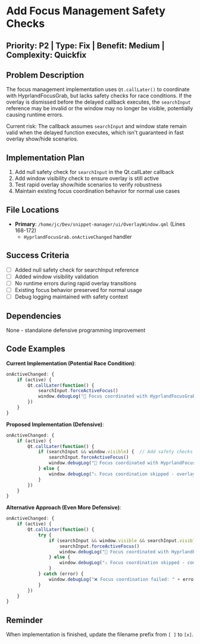 # Add Focus Management Safety Checks

## Priority: P2 | Type: Fix | Benefit: Medium | Complexity: Quickfix

## Problem Description

The focus management implementation uses `Qt.callLater()` to coordinate with HyprlandFocusGrab, but lacks safety checks for race conditions. If the overlay is dismissed before the delayed callback executes, the `searchInput` reference may be invalid or the window may no longer be visible, potentially causing runtime errors.

Current risk: The callback assumes `searchInput` and window state remain valid when the delayed function executes, which isn't guaranteed in fast overlay show/hide scenarios.

## Implementation Plan

1. Add null safety check for `searchInput` in the Qt.callLater callback
2. Add window visibility check to ensure overlay is still active
3. Test rapid overlay show/hide scenarios to verify robustness
4. Maintain existing focus coordination behavior for normal use cases

## File Locations

- **Primary**: `/home/jc/Dev/snippet-manager/ui/OverlayWindow.qml` (Lines 168-172)
  - `HyprlandFocusGrab.onActiveChanged` handler

## Success Criteria

- [ ] Added null safety check for searchInput reference
- [ ] Added window visibility validation
- [ ] No runtime errors during rapid overlay transitions
- [ ] Existing focus behavior preserved for normal usage
- [ ] Debug logging maintained with safety context

## Dependencies

None - standalone defensive programming improvement

## Code Examples

**Current Implementation (Potential Race Condition)**:
```qml
onActiveChanged: {
    if (active) {
        Qt.callLater(function() {
            searchInput.forceActiveFocus()
            window.debugLog("🎯 Focus coordinated with HyprlandFocusGrab - search input focused")
        })
    }
}
```

**Proposed Implementation (Defensive)**:
```qml
onActiveChanged: {
    if (active) {
        Qt.callLater(function() {
            if (searchInput && window.visible) {  // Add safety checks
                searchInput.forceActiveFocus()
                window.debugLog("🎯 Focus coordinated with HyprlandFocusGrab - search input focused")
            } else {
                window.debugLog("⚠️ Focus coordination skipped - overlay no longer active")
            }
        })
    }
}
```

**Alternative Approach (Even More Defensive)**:
```qml
onActiveChanged: {
    if (active) {
        Qt.callLater(function() {
            try {
                if (searchInput && window.visible && searchInput.visible) {
                    searchInput.forceActiveFocus()
                    window.debugLog("🎯 Focus coordinated with HyprlandFocusGrab - search input focused")
                } else {
                    window.debugLog("⚠️ Focus coordination skipped - component not ready")
                }
            } catch (error) {
                window.debugLog("❌ Focus coordination failed: " + error.message)
            }
        })
    }
}
```

## Reminder

When implementation is finished, update the filename prefix from `[ ]` to `[x]`.